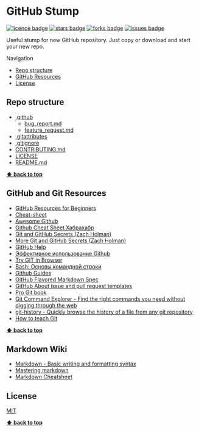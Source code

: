 # GitHub Stump

[![licence badge]][licence]
[![stars badge]][stars]
[![forks badge]][forks]
[![issues badge]][issues]

[licence badge]:https://img.shields.io/badge/license-MIT-blue.svg
[stars badge]:https://img.shields.io/github/stars/ktaranov/github-stump.svg
[forks badge]:https://img.shields.io/github/forks/ktaranov/github-stump.svg
[issues badge]:https://img.shields.io/github/issues/ktaranov/github-stump.svg

[licence]:https://github.com/ktaranov/github-stump/blob/master/LICENSE.md
[stars]:https://github.com/ktaranov/github-stump/stargazers
[forks]:https://github.com/ktaranov/github-stump/network
[issues]:https://github.com/ktaranov/github-stump/issues

Useful stump for new GitHub repository. Just copy or download and start your new repo.

Navigation
 - [Repo structure](#repo-structure)
 - [GitHub Resources](#github-resources)
 - [License](#license)


## Repo structure
 - [.github](/.github)
   - [bug_report.md](/.github/bug_report.md)
   - [feature_request.md](/.github/feature_request.md)
 - [.gitattributes](/.gitattributes)
 - [.gitignore](/.gitignore)
 - [CONTRIBUTING.md](/CONTRIBUTING.md)
 - [LICENSE](/LICENSE)
 - [README.md](/README.md)

**[⬆ back to top](#github-stump)**


## GitHub and Git Resources
 - [GitHub Resources for Beginners](https://dzone.com/articles/github-resources-for-beginners)
 - [Cheat-sheet](https://github.com/tiimgreen/github-cheat-sheet)
 - [Awesome Github](https://github.com/Kikobeats/awesome-github)
 - [Github Cheat Sheet Хабрахабр](https://habrahabr.ru/post/219219/)
 - [Git and GitHub Secrets (Zach Holman)](http://confreaks.tv/videos/aloharuby2012-git-and-github-secrets)
 - [More Git and GitHub Secrets (Zach Holman)](https://vimeo.com/72955426)
 - [GitHub Help](https://help.github.com/)
 - [Эффективное использование Github](https://habrahabr.ru/company/2gis/blog/306166/)
 - [Try GIT in Browser](https://try.github.io/)
 - [Bash: Основы командной строки](https://ru.hexlet.io/courses/bash/)
 - [Github Guides](https://guides.github.com)
 - [GitHub Flavored Markdown Spec](https://github.github.com/gfm/)
 - [GitHub About issue and pull request templates](https://help.github.com/articles/about-issue-and-pull-request-templates/)
 - [Pro Git book](https://git-scm.com/book/en/v2)
 - [Git Command Explorer - Find the right commands you need without digging through the web](https://gitexplorer.com/)
 - [git-history - Quickly browse the history of a file from any git repository](https://github.com/pomber/git-history)
 - [How to teach Git](https://rachelcarmena.github.io/2018/12/12/how-to-teach-git.html)

**[⬆ back to top](#github-stump)**


## Markdown Wiki
 - [Markdown - Basic writing and formatting syntax](https://help.github.com/articles/basic-writing-and-formatting-syntax/)
 - [Mastering markdown](https://guides.github.com/features/mastering-markdown/)
 - [Markdown Cheatsheet](https://github.com/adam-p/markdown-here/wiki/Markdown-Cheatsheet)


## License
[MIT](/LICENSE)

**[⬆ back to top](#github-stump)**
